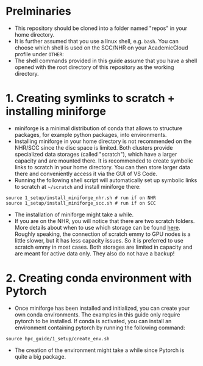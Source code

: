# Prelminaries
* This repository should be cloned into a folder named "repos" in your home directory.
* It is further assumed that you use a linux shell, e.g. ``bash``. You can choose which shell is used on the SCC/NHR on your AcademicCloud profile under ``OTHER``:
* The shell commands provided in this guide assume that you have a shell opened with the root directory of this repository as the working directory.

# 1. Creating symlinks to scratch + installing miniforge

* miniforge is a minimal distribution of conda that allows to structure packages, for example python packages, into environments.
* Installing miniforge in your home directory is not recommended on the NHR/SCC since the disc space is limited. Both clusters provide specialized data storages (called "scratch"), which have a larger capacity and are mounted there. It is recommended to create symbolic links to scratch in your home directory. You can then store larger data there and conveniently access it via the GUI of VS Code. 
* Running the following shell script will automatically set up symbolic links to scratch at ``~/scratch`` and install miniforge there:
```
source 1_setup/install_miniforge_nhr.sh # run if on NHR
source 1_setup/install_miniforge_scc.sh # run if on SCC
```
* The installation of miniforge might take a while.
* If you are on the NHR, you will notice that there are two scratch folders. More details about when to use which storage can be found [here](https://docs.hpc.gwdg.de/how_to_use/the_storage_systems/data_stores/scratch_work/index.html). Roughly speaking, the connection of scratch emmy to GPU nodes is a little slower, but it has less capacity issues. So it is preferred to use scratch emmy in most cases. Both storages are limited in capacity and are meant for active data only. They also do not have a backup!

# 2. Creating conda environment with Pytorch
* Once miniforge has been installed and initialized, you can create your own conda environments. The examples in this guide only require pytorch to be installed. If conda is activated, you can install an environment containing pytorch by running the following command:
```
source hpc_guide/1_setup/create_env.sh
```
* The creation of the environment might take a while since Pytorch is quite a big package.
